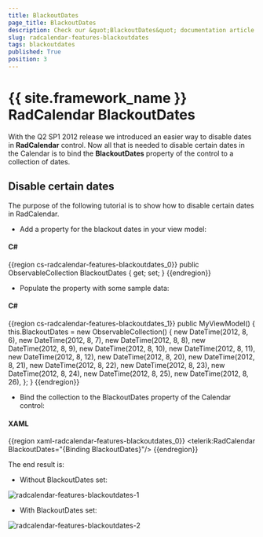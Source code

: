 ```yaml
---
title: BlackoutDates
page_title: BlackoutDates
description: Check our &quot;BlackoutDates&quot; documentation article for the RadCalendar {{ site.framework_name }} control.
slug: radcalendar-features-blackoutdates
tags: blackoutdates
published: True
position: 3
---
```


# {{ site.framework_name }} RadCalendar BlackoutDates

With the Q2 SP1 2012 release we introduced an easier way to disable dates in __RadCalendar__ control. Now all that is needed to disable certain dates in the Calendar is to bind the __BlackoutDates__ property of the control to a collection of dates.

## Disable certain dates

The purpose of the following tutorial is to show how to disable certain dates in RadCalendar.

* Add a property for the blackout dates in your view model:

#### __C#__

{{region cs-radcalendar-features-blackoutdates_0}}
	public ObservableCollection<DateTime> BlackoutDates { get; set; }
{{endregion}}

* Populate the property with some sample data:

#### __C#__

{{region cs-radcalendar-features-blackoutdates_1}}
	public MyViewModel()
	{
		this.BlackoutDates = new ObservableCollection<DateTime>()
	    {
			new DateTime(2012, 8, 6),
			new DateTime(2012, 8, 7),
			new DateTime(2012, 8, 8),
			new DateTime(2012, 8, 9),
			new DateTime(2012, 8, 10),
			new DateTime(2012, 8, 11),
			new DateTime(2012, 8, 12),
			new DateTime(2012, 8, 20),
			new DateTime(2012, 8, 21),
			new DateTime(2012, 8, 22),
			new DateTime(2012, 8, 23),
			new DateTime(2012, 8, 24),
			new DateTime(2012, 8, 25),
			new DateTime(2012, 8, 26),
	    };
	}
{{endregion}}

* Bind the collection to the BlackoutDates property of the Calendar control:

#### __XAML__

{{region xaml-radcalendar-features-blackoutdates_0}}
	<telerik:RadCalendar BlackoutDates="{Binding BlackoutDates}"/>
{{endregion}}

The end result is:

* Without BlackoutDates set:

![radcalendar-features-blackoutdates-1](images/radcalendar-features-blackoutdates-1.png)

* With BlackoutDates set:

![radcalendar-features-blackoutdates-2](images/radcalendar-features-blackoutdates-2.png)
